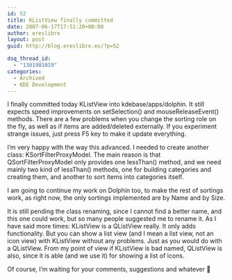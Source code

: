 ```yaml
---
id: 52
title: KListView finally committed
date: 2007-06-17T17:51:20+00:00
author: ereslibre
layout: post
guid: http://blog.ereslibre.es/?p=52

dsq_thread_id:
  - "1301901019"
categories:
  - Archived
  - KDE Development
---
```

I finally committed today KListView into kdebase/apps/dolphin. It still expects speed improvements on setSelection() and mouseReleaseEvent() methods. There are a few problems when you change the sorting role on the fly, as well as if items are added/deleted externally. If you experiment strange issues, just press F5 key to make it update everything.

I&#8217;m very happy with the way this advanced. I needed to create another class: KSortFilterProxyModel. The main reason is that QSortFilterProxyModel only provides one lessThan() method, and we need mainly two kind of lessThan() methods, one for building categories and creating them, and another to sort items into categories itself.

I am going to continue my work on Dolphin too, to make the rest of sortings work, as right now, the only sortings implemented are by Name and by Size.

It is still pending the class renaming, since I cannot find a better name, and this one could work, but so many people suggested me to rename it. As I have said more times: KListView is a QListView really. It only adds functionality. But you can show a list view (and I mean a list view, not an icon view) with KListView without any problems. Just as you would do with a QListView. From my point of view if KListView is bad named, QListView is also, since it is able (and we use it) for showing a list of icons.

Of course, I&#8217;m waiting for your comments, suggestions and whatever 🙂
